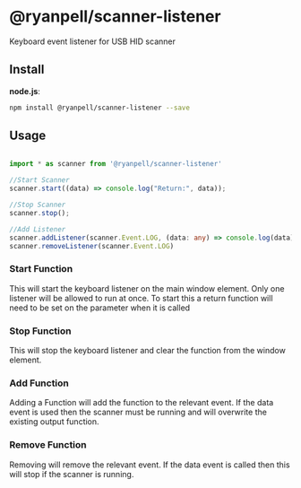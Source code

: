 # @ryanpell/scanner-listener
Keyboard event listener for USB HID scanner

## Install
**node.js**:
```bash
npm install @ryanpell/scanner-listener --save
```

## Usage
```typescript

import * as scanner from '@ryanpell/scanner-listener'

//Start Scanner
scanner.start((data) => console.log("Return:", data));

//Stop Scanner
scanner.stop();

//Add Listener
scanner.addListener(scanner.Event.LOG, (data: any) => console.log(data))
scanner.removeListener(scanner.Event.LOG)
```

### Start Function
This will start the keyboard listener on the main window element. Only one listener will be allowed to run at once. To start this a return function will need to be set on the parameter when it is called

### Stop Function
This will stop the keyboard listener and clear the function from the window element.

### Add Function
Adding a Function will add the function to the relevant event. If the data event is used then the scanner must be running and will overwrite the existing output function.

### Remove Function
Removing will remove the relevant event. If the data event is called then this will stop if the scanner is running.